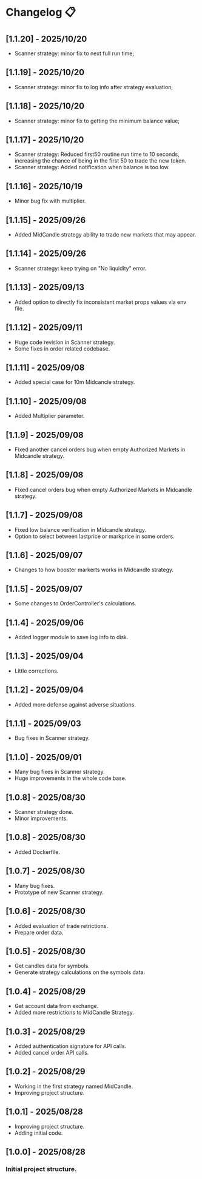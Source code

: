 # Changelog 📋

## [1.1.20] - 2025/10/20

- Scanner strategy: minor fix to next full run time;

## [1.1.19] - 2025/10/20

- Scanner strategy: minor fix to log info after strategy evaluation;

## [1.1.18] - 2025/10/20

- Scanner strategy: minor fix to getting the minimum balance value;

## [1.1.17] - 2025/10/20

- Scanner strategy: Reduced first50 routine run time to 10 seconds, increasing the chance of being in the first 50 to trade the new token.
- Scanner strategy: Added notification when balance is too low.

## [1.1.16] - 2025/10/19

- Minor bug fix with multiplier.

## [1.1.15] - 2025/09/26

- Added MidCandle strategy ability to trade new markets that may appear.

## [1.1.14] - 2025/09/26

- Scanner strategy: keep trying on "No liquidity" error.

## [1.1.13] - 2025/09/13

- Added option to directly fix inconsistent market props values via env file.

## [1.1.12] - 2025/09/11

- Huge code revision in Scanner strategy.
- Some fixes in order related codebase.

## [1.1.11] - 2025/09/08

- Added special case for 10m Midcancle strategy.

## [1.1.10] - 2025/09/08

- Added Multiplier parameter.

## [1.1.9] - 2025/09/08

- Fixed another cancel orders bug when empty Authorized Markets in Midcandle strategy.

## [1.1.8] - 2025/09/08

- Fixed cancel orders bug when empty Authorized Markets in Midcandle strategy.

## [1.1.7] - 2025/09/08

- Fixed low balance verification in Midcandle strategy.
- Option to select between lastprice or markprice in some orders.

## [1.1.6] - 2025/09/07

- Changes to how booster markerts works in Midcandle strategy.

## [1.1.5] - 2025/09/07

- Some changes to OrderController's calculations.

## [1.1.4] - 2025/09/06

- Added logger module to save log info to disk.

## [1.1.3] - 2025/09/04

- Little corrections.

## [1.1.2] - 2025/09/04

- Added more defense against adverse situations.

## [1.1.1] - 2025/09/03

- Bug fixes in Scanner strategy.

## [1.1.0] - 2025/09/01

- Many bug fixes in Scanner strategy.
- Huge improvements in the whole code base.

## [1.0.8] - 2025/08/30

- Scanner strategy done.
- Minor improvements.

## [1.0.8] - 2025/08/30

- Added Dockerfile.

## [1.0.7] - 2025/08/30

- Many bug fixes.
- Prototype of new Scanner strategy.

## [1.0.6] - 2025/08/30

- Added evaluation of trade retrictions.
- Prepare order data.

## [1.0.5] - 2025/08/30

- Get candles data for symbols.
- Generate strategy calculations on the symbols data.

## [1.0.4] - 2025/08/29

- Get account data from exchange.
- Added more restrictions to MidCandle Strategy.

## [1.0.3] - 2025/08/29

- Added authentication signature for API calls.
- Added cancel order API calls.

## [1.0.2] - 2025/08/29

- Working in the first strategy named MidCandle.
- Improving project structure.

## [1.0.1] - 2025/08/28

- Improving project structure.
- Adding initial code.

## [1.0.0] - 2025/08/28

### Initial project structure.
